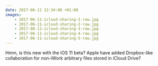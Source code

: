 ```yaml
---
date: 2017-06-11 12:34:00 +01:00
images: 
    - 2017-06-11-icloud-sharing-1-raw.jpg
    - 2017-06-11-icloud-sharing-2-raw.jpg
    - 2017-06-11-icloud-sharing-3-raw.jpg
    - 2017-06-11-icloud-sharing-4-raw.jpg
    - 2017-06-11-icloud-sharing-5-raw.jpg
---
```


Hmm, is this new with the iOS 11 beta? Apple have added Dropbox-like collaboration for non-iWork arbitrary files stored in iCloud Drive?
